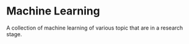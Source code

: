 # Machine Learning


A collection of machine learning of various topic that are in a research stage.